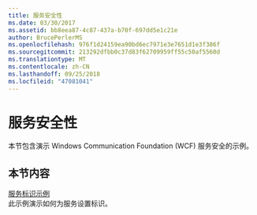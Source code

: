 ```yaml
---
title: 服务安全性
ms.date: 03/30/2017
ms.assetid: bb8eea87-4c87-437a-b70f-697dd5e1c21e
author: BrucePerlerMS
ms.openlocfilehash: 976f1d24159ea90bd6ec7971e3e7651d1e3f386f
ms.sourcegitcommit: 213292dfbb0c37d83f62709959ff55c50af5560d
ms.translationtype: MT
ms.contentlocale: zh-CN
ms.lasthandoff: 09/25/2018
ms.locfileid: "47081041"
---
```

# <a name="service-security"></a>服务安全性
本节包含演示 Windows Communication Foundation (WCF) 服务安全的示例。  
  
## <a name="in-this-section"></a>本节内容  
 [服务标识示例](../../../../docs/framework/wcf/samples/service-identity-sample.md)  
 此示例演示如何为服务设置标识。
